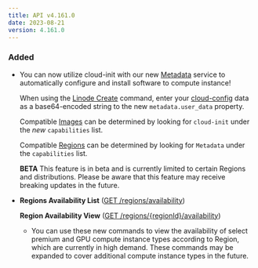 ```yaml
---
title: API v4.161.0
date: 2023-08-21
version: 4.161.0
---
```


### Added

* You can now utilize cloud-init with our new [Metadata](/docs/products/compute/compute-instances/guides/metadata/) service to automatically configure and install software to compute instance!

  When using the [Linode Create](/docs/api/linode-instances/#linode-create) command, enter your [cloud-config](/docs/products/compute/compute-instances/guides/metadata-cloud-config/) data as a base64-encoded string to the new `metadata.user_data` property.

  Compatible [Images](/docs/api/images/#images-list) can be determined by looking for `cloud-init` under the _new_ `capabilities` list.

  Compatible [Regions](/docs/api/regions/#regions-list) can be determined by looking for `Metadata` under the `capabilities` list.

  **BETA** This feature is in beta and is currently limited to certain Regions and distributions. Please be aware that this feature may receive breaking updates in the future.

* **Regions Availability List** ([GET /regions/availability](/docs/api/regions/#regions-availability-list))

  **Region Availability View** ([GET /regions/{regionId}/availability](/docs/api/regions/#region-availability-view))
  * You can use these new commands to view the availability of select premium and GPU compute instance types according to Region, which are currently in high demand. These commands may be expanded to cover additional compute instance types in the future.

